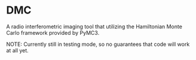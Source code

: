 # DMC
A radio interferometric imaging tool that utilizing the Hamiltonian Monte Carlo framework provided by PyMC3.

NOTE: Currently still in testing mode, so no guarantees that code will work at all yet.